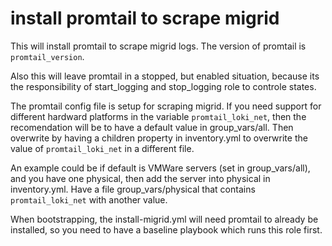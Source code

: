 # install promtail to scrape migrid

This will install promtail to scrape migrid logs. The version of promtail is `promtail_version`. 

Also this will leave promtail in a stopped, but enabled situation, because its the responsibility of start_logging and stop_logging role to controle states.

The promtail config file is setup for scraping migrid. If you need support for different hardward platforms in the variable `promtail_loki_net`, then the recomendation will be to have a default value in group_vars/all. Then overwrite by having a children property in inventory.yml to overwrite the value of `promtail_loki_net` in a different file. 

An example could be if default is VMWare servers (set in group_vars/all), and you have one physical, then add the server into physical in inventory.yml. Have a file group_vars/physical that contains `promtail_loki_net` with another value.

When bootstrapping, the install-migrid.yml will need promtail to already be installed, so you need to have a baseline playbook which runs this role first.